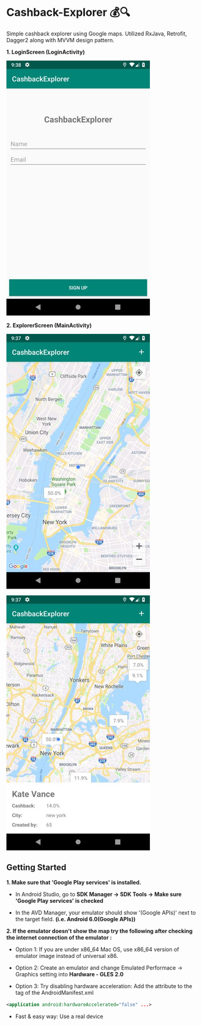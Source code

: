 # Cashback-Explorer :moneybag::mag:

Simple cashback explorer using Google maps. Utilized RxJava, Retrofit, Dagger2 along with MVVM design pattern. 

__1. LoginScreen (LoginActivity)__

![alt text](https://github.com/wasabi-lee/Cashback-Explorer/blob/master/screenshots/resized_3.png?raw=true)


__2. ExplorerScreen (MainActivity)__

![alt text](https://github.com/wasabi-lee/Cashback-Explorer/blob/master/screenshots/resized_2.png?raw=true)

![alt text](https://github.com/wasabi-lee/Cashback-Explorer/blob/master/screenshots/resized_1.png?raw=true)


## Getting Started

__1. Make sure that 'Google Play services' is installed.__

  * In Android Studio, go to __SDK Manager -> SDK Tools -> Make sure 'Google Play services' is checked__
 
  * In the AVD Manager, your emulator should show '(Google APIs)' next to the target field. __(i.e. Android 6.0(Google APIs))__  

__2. If the emulator doesn't show the map try the following after checking the internet connection of the emulator :__

 * Option 1: If you are under x86_64 Mac OS, use x86_64 version of emulator image instead of universal x86. 
 
 * Option 2: Create an emulator and change Emulated Performace -> Graphics setting into __Hardware - GLES 2.0__ 
 
 * Option 3: Try disabling hardware acceleration: Add the attribute to the <application> tag of the AndroidManifest.xml
 ```xml
 <application android:hardwareAccelerated="false" ...>
 ```
 
 * Fast & easy way: Use a real device 
